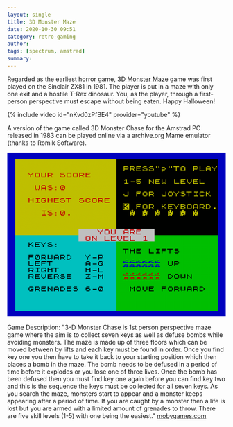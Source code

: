 ```yaml
---
layout: single 
title: 3D Monster Maze
date: 2020-10-30 09:51
category: retro-gaming 
author: 
tags: [spectrum, amstrad]
summary: 
---
```


Regarded as the earliest horror game, [3D Monster Maze](https://en.wikipedia.org/wiki/3D_Monster_Maze) game was first played on the Sinclair ZX81 in 1981.
The player is put in a maze with only one exit and a hostile T-Rex dinosaur. You, as the player, through a first-person perspective must escape without being eaten. 
Happy Halloween!

{% include video id="nKvd0zPfBE4" provider="youtube" %}

A version of the game called 3D Monster Chase for the Amstrad PC released in 1983 can be played online via a archive.org Mame emulator (thanks to Romik Software).

[![Play 3D Monster Maze](/assets/images/games/zx_3D_Monster_Chase_1984_Romik_Software_a.gif)](https://archive.org/details/zx_3D_Monster_Chase_1984_Romik_Software_a#loading)

Game Description: "3-D Monster Chase is 1st person perspective maze game where the aim is to collect seven keys as well as defuse bombs while avoiding monsters. The maze is made up of three floors which can be moved between by lifts and each key must be found in order. Once you find key one you then have to take it back to your starting position which then places a bomb in the maze. The bomb needs to be defused in a period of time before it explodes or you lose one of three lives. Once the bomb has been defused then you must find key one again before you can find key two and this is the sequence the keys must be collected for all seven keys. As you search the maze, monsters start to appear and a monster keeps appearing after a period of time. If you are caught by a monster then a life is lost but you are armed with a limited amount of grenades to throw. There are five skill levels (1-5) with one being the easiest." [mobygames.com](https://www.mobygames.com/game/zx-spectrum/3-d-monster-chase)
